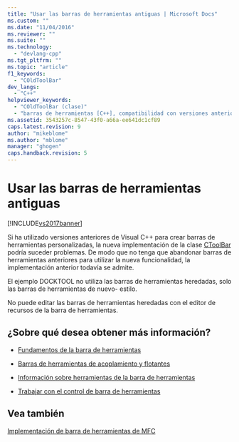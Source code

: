 ```yaml
---
title: "Usar las barras de herramientas antiguas | Microsoft Docs"
ms.custom: ""
ms.date: "11/04/2016"
ms.reviewer: ""
ms.suite: ""
ms.technology: 
  - "devlang-cpp"
ms.tgt_pltfrm: ""
ms.topic: "article"
f1_keywords: 
  - "COldToolBar"
dev_langs: 
  - "C++"
helpviewer_keywords: 
  - "COldToolBar (clase)"
  - "barras de herramientas [C++], compatibilidad con versiones anteriores"
ms.assetid: 3543257c-8547-43f0-a66a-ee641dc1cf89
caps.latest.revision: 9
author: "mikeblome"
ms.author: "mblome"
manager: "ghogen"
caps.handback.revision: 5
---
```

# Usar las barras de herramientas antiguas
[!INCLUDE[vs2017banner](../assembler/inline/includes/vs2017banner.md)]

Si ha utilizado versiones anteriores de Visual C\+\+ para crear barras de herramientas personalizadas, la nueva implementación de la clase [CToolBar](../mfc/reference/ctoolbar-class.md) podría suceder problemas.  De modo que no tenga que abandonar barras de herramientas anteriores para utilizar la nueva funcionalidad, la implementación anterior todavía se admite.  
  
 El ejemplo DOCKTOOL no utiliza las barras de herramientas heredadas, solo las barras de herramientas de nuevo\- estilo.  
  
 No puede editar las barras de herramientas heredadas con el editor de recursos de la barra de herramientas.  
  
## ¿Sobre qué desea obtener más información?  
  
-   [Fundamentos de la barra de herramientas](../mfc/toolbar-fundamentals.md)  
  
-   [Barras de herramientas de acoplamiento y flotantes](../mfc/docking-and-floating-toolbars.md)  
  
-   [Información sobre herramientas de la barra de herramientas](../mfc/toolbar-tool-tips.md)  
  
-   [Trabajar con el control de barra de herramientas](../mfc/working-with-the-toolbar-control.md)  
  
## Vea también  
 [Implementación de barra de herramientas de MFC](../mfc/mfc-toolbar-implementation.md)